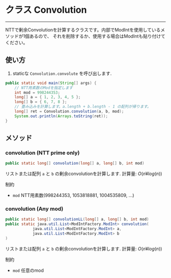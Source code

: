 # クラス Convolution

- - -

NTTで剰余Convolutionを計算するクラスです。内部でModIntを使用しているメソッドが1個あるので、
それを削除するか、使用する場合はModIntも貼り付けてください。

## 使い方

1. staticな `Convolution.convolute` を呼び出します.

```java
public static void main(String[] args) {
    // NTT用素数のModを指定します
    int mod = 998244353;
    long[] a = { 1, 2, 3, 4, 5 };
    long[] b = { 6, 7, 8 };
    // 畳み込みを計算します。a.length + b.length - 1 の配列が帰ります。
    long[] ret = Convolution.convolution(a, b, mod);
    System.out.println(Arrays.toString(ret));
}
```

## メソッド

### convolution (NTT prime only)

```java
public static long[] convolution(long[] a, long[] b, int mod) 
```

リストまたは配列 `a` と `b` の剰余convolutionを計算します.
計算量: $O(n ¥log(n))$

制約
- `mod` NTT用素数(998244353, 1053818881, 1004535809, ...)


### convolution (Any mod)

```java
public static long[] convolutionLL(long[] a, long[] b, int mod) 
public static java.util.List<ModIntFactory.ModInt> convolution(
            java.util.List<ModIntFactory.ModInt> a,
            java.util.List<ModIntFactory.ModInt> b
)
```

リストまたは配列 `a` と `b` の剰余convolutionを計算します.
計算量: $O(n ¥log(n))$

制約
- `mod` 任意のmod
